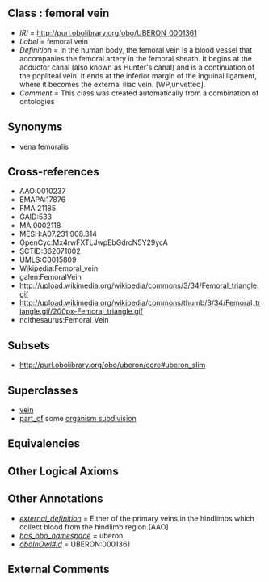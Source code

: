
## Class : femoral vein

 * *IRI* = http://purl.obolibrary.org/obo/UBERON_0001361
 * *Label* = femoral vein
 * *Definition* = In the human body, the femoral vein is a blood vessel that accompanies the femoral artery in the femoral sheath. It begins at the adductor canal (also known as Hunter's canal) and is a continuation of the popliteal vein. It ends at the inferior margin of the inguinal ligament, where it becomes the external iliac vein. [WP,unvetted].
 * *Comment* = This class was created automatically from a combination of ontologies

## Synonyms

 * vena femoralis

## Cross-references

 * AAO:0010237
 * EMAPA:17876
 * FMA:21185
 * GAID:533
 * MA:0002118
 * MESH:A07.231.908.314
 * OpenCyc:Mx4rwFXTLJwpEbGdrcN5Y29ycA
 * SCTID:362071002
 * UMLS:C0015809
 * Wikipedia:Femoral_vein
 * galen:FemoralVein
 * http://upload.wikimedia.org/wikipedia/commons/3/34/Femoral_triangle.gif
 * http://upload.wikimedia.org/wikipedia/commons/thumb/3/34/Femoral_triangle.gif/200px-Femoral_triangle.gif
 * ncithesaurus:Femoral_Vein

## Subsets

 * http://purl.obolibrary.org/obo/uberon/core#uberon_slim

## Superclasses

 * [vein](../../UBERON/38/UBERON_0001638.md)
 * [part_of](../../BFO/50/BFO_0000050.md) some [organism subdivision](../../UBERON/75/UBERON_0000475.md)

## Equivalencies


## Other Logical Axioms


## Other Annotations

 * *[external_definition](../../UBPROP/01/UBPROP_0000001.md)* = Either of the primary veins in the hindlimbs which collect blood from the hindlimb region.[AAO]
 * *[has_obo_namespace](../../ce/oboInOwl#hasOBONamespace.md)* = uberon
 * *[oboInOwl#id](../../id/oboInOwl#id.md)* = UBERON:0001361

## External Comments


